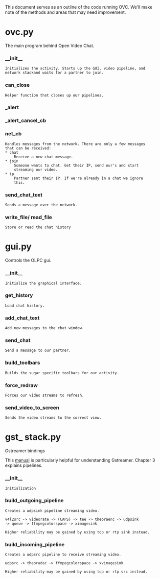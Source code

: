 This document serves as an outline of the code running OVC. We'll make
note of the methods and areas that may need improvement.

ovc.py
======
The main program behind Open Video Chat.

### \_\_init__
    Initializes the activity. Starts up the GUI, video pipeline, and
    network stackand waits for a partner to join.

### can_close
    Helper function that closes up our pipelines.

### _alert

### _alert_cancel_cb

### net_cb
    Handles messages from the network. There are only a few messages
    that can be received:
    * chat
        Receive a new chat message.
    * join
        Someone wants to chat. Get their IP, send our's and start
        streaming our video.
    * ip
        Partner sent their IP. If we're already in a chat we ignore
        this.

### send_chat_text
    Sends a message over the network.

### write_file/ read_file
    Store or read the chat history

gui.py
======
Controls the OLPC gui.

### \_\_init__
    Initialize the graphical interface.

### get_history
    Load chat history.

### add_chat_text
    Add new messages to the chat window.

### send_chat
    Send a message to our partner.

### build_toolbars
    Builds the sugar specific toolbars for our activity.

### force_redraw
    Forces our video streams to refresh.

### send_video_to_screen
    Sends the video streams to the correct view.

gst_ stack.py
============
Gstreamer bindings

This [manual](http://www.google.com/url?sa=t&rct=j&q=&esrc=s&source=web&cd=2&ved=0CDEQFjAB&url=http%3A%2F%2Fgstreamer.freedesktop.org%2Fdata%2Fdoc%2Fgstreamer%2Fhead%2Fmanual%2Fmanual.pdf&ei=QwmXT63yNpGJ0QHJgfG3Dg&usg=AFQjCNEvyaAmY6UX5IHR9XyHr9fdhPjAAQ)
is particularly helpful for understanding Gstreamer. Chapter 3 explains pipelines.

### \_\_init__
    Initialization

### build_outgoing_pipeline
    Creates a udpsink pipeline streaming video.

    v4l2src -> videorate -> (CAPS) -> tee -> theoraenc -> udpsink
    -> queue -> ffmpegcolorspace -> ximagesink

    Higher reliability may be gained by using tcp or rtp sink instead.

### build_incoming_pipeline
    Creates a udpsrc pipeline to receive streaming video.

    udpsrc -> theoradec -> ffmpegcolorspace -> xvimagesink

    Higher reliability may be gained by using tcp or rtp src instead.

